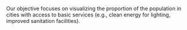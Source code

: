 Our objective focuses on visualizing the proportion of the population in cities with access to basic services (e.g., clean energy for lighting, improved sanitation facilities).



